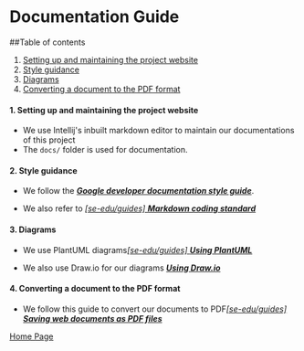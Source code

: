 # Documentation Guide

##Table of contents
1. [Setting up and maintaining the project website](#1)
2. [Style guidance](#2)
3. [Diagrams](#3)
4. [Converting a document to the PDF format](#4)


#### 1. Setting up and maintaining the project website <a name="1"></a>

* We use Intellij's inbuilt markdown editor to maintain our documentations of this project
* The `docs/` folder is used for documentation.



#### 2. Style guidance <a name="2"></a>

* We follow the [**_Google developer documentation style guide_**](https://developers.google.com/style).

* We also refer to [_[se-edu/guides] **Markdown coding standard**_](https://se-education.org/guides/conventions/markdown.html)

#### 3. Diagrams <a name="3"></a>

* We use PlantUML diagrams[_[se-edu/guides] **Using PlantUML**_](https://se-education.org/guides/tutorials/plantUml.html)

* We also use Draw.io for our diagrams [_**Using Draw.io**_](https://drawio-app.com/learning/step-by-step-guides/)

#### 4. Converting a document to the PDF format <a name="4"></a>

* We follow this guide to convert our documents to PDF[_[se-edu/guides] **Saving web documents as PDF files**_](https://se-education.org/guides/tutorials/savingPdf.html)
      
   
[Home Page](https://ay2021s1-cs2113t-f12-4.github.io/tp/)